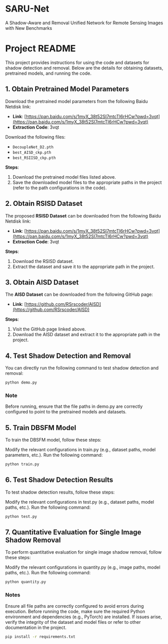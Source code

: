 # SARU-Net
A Shadow-Aware and Removal Unified Network for Remote Sensing Images with New Benchmarks

# Project README

This project provides instructions for using the code and datasets for shadow detection and removal. Below are the details for obtaining datasets, pretrained models, and running the code.

## 1. Obtain Pretrained Model Parameters

Download the pretrained model parameters from the following Baidu Netdisk link:
- **Link**: [https://pan.baidu.com/s/1myX_38t52SI7mtcTI6rHCw?pwd=3vqt](https://pan.baidu.com/s/1myX_38t52SI7mtcTI6rHCw?pwd=3vqt)
- **Extraction Code**: 3vqt

Download the following files:
- `DecoupleNet_D2.pth`
- `best_AISD_ckp.pth`
- `best_RSIISD_ckp.pth`

**Steps**:
1. Download the pretrained model files listed above.
2. Save the downloaded model files to the appropriate paths in the project (refer to the path configurations in the code).

## 2. Obtain RSISD Dataset

The proposed **RSISD Dataset** can be downloaded from the following Baidu Netdisk link:
- **Link**: [https://pan.baidu.com/s/1myX_38t52SI7mtcTI6rHCw?pwd=3vqt](https://pan.baidu.com/s/1myX_38t52SI7mtcTI6rHCw?pwd=3vqt)
- **Extraction Code**: 3vqt

**Steps**:
1. Download the RSISD dataset.
2. Extract the dataset and save it to the appropriate path in the project.

## 3. Obtain AISD Dataset

The **AISD Dataset** can be downloaded from the following GitHub page:
- **Link**: [https://github.com/RSrscoder/AISD](https://github.com/RSrscoder/AISD)

**Steps**:
1. Visit the GitHub page linked above.
2. Download the AISD dataset and extract it to the appropriate path in the project.

## 4. Test Shadow Detection and Removal

You can directly run the following command to test shadow detection and removal:

```bash
python demo.py
```

### Note
Before running, ensure that the file paths in demo.py are correctly configured to point to the pretrained models and datasets.

## 5. Train DBSFM Model
To train the DBSFM model, follow these steps:

Modify the relevant configurations in train.py (e.g., dataset paths, model parameters, etc.).
Run the following command:

```bash
python train.py
```
## 6. Test Shadow Detection Results
To test shadow detection results, follow these steps:

Modify the relevant configurations in test.py (e.g., dataset paths, model paths, etc.).
Run the following command:

```bash
python test.py
```
## 7. Quantitative Evaluation for Single Image Shadow Removal
To perform quantitative evaluation for single image shadow removal, follow these steps:

Modify the relevant configurations in quantity.py (e.g., image paths, model paths, etc.).
Run the following command:

```bash
python quantity.py
```
### Notes

Ensure all file paths are correctly configured to avoid errors during execution.
Before running the code, make sure the required Python environment and dependencies (e.g., PyTorch) are installed.
If issues arise, verify the integrity of the dataset and model files or refer to other documentation in the project.
```bash
pip install -r requirements.txt
```
